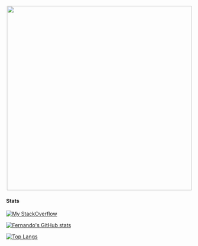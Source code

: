 <p align="center">
  <a href="https://github.com/femellone">
    <img src="https://github-profile-summary-cards.vercel.app/api/cards/profile-details?username=femellone&theme=solarized_dark" width="500">
  </a>
</p>

#### Stats
[![My StackOverflow](https://stackoverflow-badge.vercel.app/?userID=11213030)](https://stackoverflow.com/users/11213030/fernando-mellone)

[![Fernando's GitHub stats](https://github-readme-stats.vercel.app/api?username=femellone&show_icons=true&custom_title=Fernando%27s+GitHub+stats)](https://github.com/anuraghazra/github-readme-stats)

[![Top Langs](https://github-readme-stats.vercel.app/api/top-langs/?username=femellone&langs_count=6&layout=compact)](https://github.com/anuraghazra/github-readme-stats)

<!-- [![Fernando's wakatime stats](https://github-readme-stats.vercel.app/api/wakatime?username=femellone)](https://github.com/anuraghazra/github-readme-stats) -->
